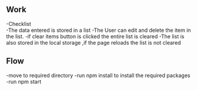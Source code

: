 ## Work
-Checklist  
-The data entered is stored in a list
-The User can edit and delete the item in the list.
-if clear items button is clicked the entire list is cleared
-The list is also stored in the local storage ,if the page reloads the list is not cleared

## Flow
-move to required directory 
-run npm install to install the required packages 
-run npm start
